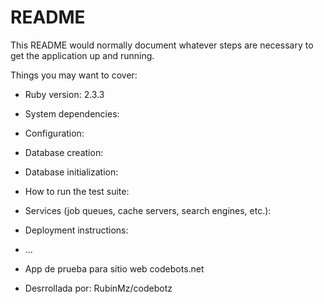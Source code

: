 # README

This README would normally document whatever steps are necessary to get the
application up and running.

Things you may want to cover:

* Ruby version: 2.3.3

* System dependencies:

* Configuration:

* Database creation:

* Database initialization:

* How to run the test suite:

* Services (job queues, cache servers, search engines, etc.):

* Deployment instructions:

* ...

* App de prueba para sitio web codebots.net

* Desrrollada por: RubinMz/codebotz
